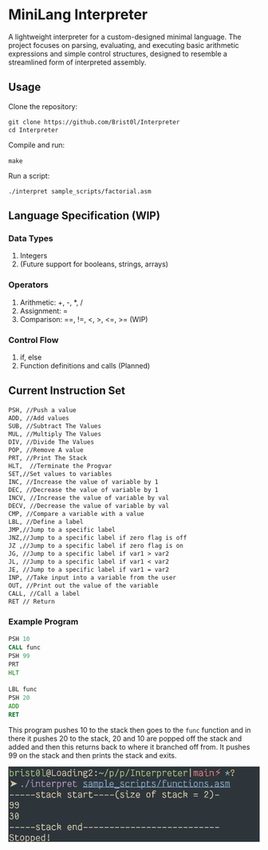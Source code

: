 # MiniLang Interpreter

A lightweight interpreter for a custom-designed minimal language. The project focuses on parsing, evaluating, and executing basic arithmetic expressions and simple control structures, designed to resemble a streamlined form of interpreted assembly.


## Usage

Clone the repository:

```
git clone https://github.com/Brist0l/Interpreter
cd Interpreter
```

Compile and run:

`make`

Run a script:

    ./interpret sample_scripts/factorial.asm

## Language Specification (WIP)

### Data Types

1) Integers
2) (Future support for booleans, strings, arrays)

### Operators

1) Arithmetic: +, -, *, /
2) Assignment: =
3) Comparison: ==, !=, <, >, <=, >= (WIP)

### Control Flow

1) if, else
2) Function definitions and calls (Planned)

## Current Instruction Set

```
PSH, //Push a value
ADD, //Add values
SUB, //Subtract The Values
MUL, //Multiply The Values
DIV, //Divide The Values
POP, //Remove A value
PRT, //Print The Stack
HLT,  //Terminate the Progvar
SET,//Set values to variables
INC, //Increase the value of variable by 1
DEC, //Decrease the value of variable by 1
INCV, //Increase the value of variable by val
DECV, //Decrease the value of variable by val
CMP, //Compare a variable with a value
LBL, //Define a label
JMP,//Jump to a specific label
JNZ,//Jump to a specific label if zero flag is off
JZ ,//Jump to a specific label if zero flag is on
JG, //Jump to a specific label if var1 > var2
JL, //Jump to a specific label if var1 < var2
JE, //Jump to a specific label if var1 = var2
INP, //Take input into a variable from the user
OUT, //Print out the value of the variable
CALL, //Call a label
RET // Return
```

### Example Program
```asm
PSH 10
CALL func
PSH 99
PRT
HLT

LBL func
PSH 20
ADD
RET
```

This program pushes 10 to the stack then goes to the `func` function and in there it pushes 20 to 
the stack, 20 and 10 are popped off the stack and added and then this returns back to where it 
branched off from. It pushes 99 on the stack and then prints the stack and exits.

![output](https://github.com/Brist0l/Interpreter/blob/main/imgs/output.png)

